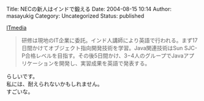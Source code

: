 Title: NECの新人はインドで鍛える
Date: 2004-08-15 10:14
Author: masayukig
Category: Uncategorized
Status: published

[ITmedia](http://www.itmedia.co.jp/news/articles/0408/10/news036.html)  

> 研修は現地のIT企業に委託。インド人講師により英語で行われる。まず17日間かけてオブジェクト指向開発技術を学習。Java関連技術はSun
> SJC-P合格レベルを目指す。その後5日間かけ、3−4人のグループでJavaアプリケーションを開発し、実習成果を英語で発表する。

らしいです。  
私には、耐えられないかもしれません。  
すごいな。
